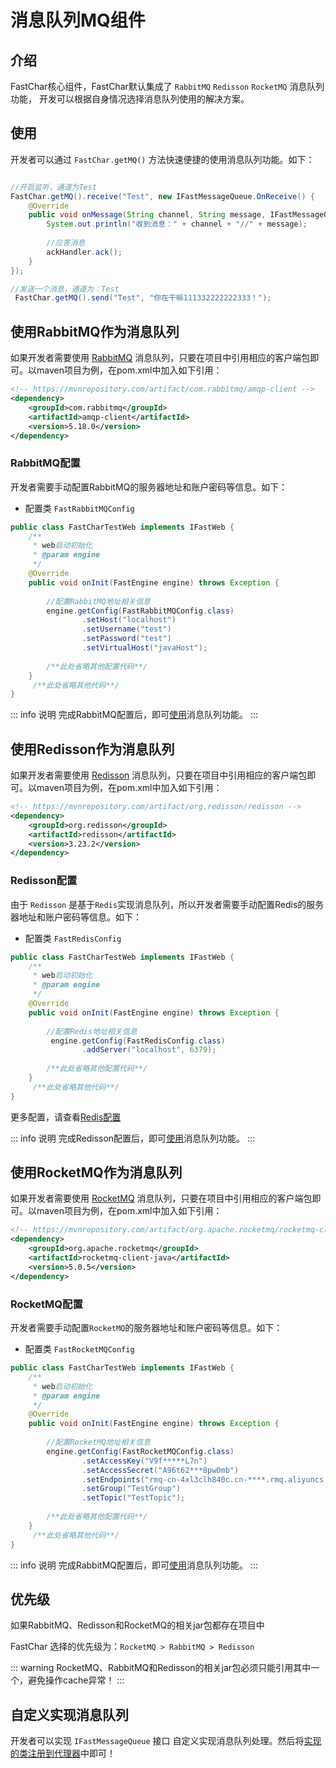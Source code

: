 # 消息队列MQ组件
## 介绍
FastChar核心组件，FastChar默认集成了 `RabbitMQ` `Redisson` `RocketMQ` 消息队列功能，
开发可以根据自身情况选择消息队列使用的解决方案。


## 使用
开发者可以通过 `FastChar.getMQ()` 方法快速便捷的使用消息队列功能。如下：

```java

//开启监听，通道为Test
FastChar.getMQ().receive("Test", new IFastMessageQueue.OnReceive() {
    @Override
    public void onMessage(String channel, String message, IFastMessageQueue.AckHandler ackHandler) {
        System.out.println("收到消息：" + channel + "//" + message);
        
        //应答消息
        ackHandler.ack();
    }
});

//发送一个消息，通道为：Test
 FastChar.getMQ().send("Test", "你在干嘛111332222222333！");

```

## 使用RabbitMQ作为消息队列

如果开发者需要使用 [RabbitMQ](https://www.rabbitmq.com/tutorials) 消息队列，只要在项目中引用相应的客户端包即可。以maven项目为例，在pom.xml中加入如下引用：
```xml
<!-- https://mvnrepository.com/artifact/com.rabbitmq/amqp-client -->
<dependency>
    <groupId>com.rabbitmq</groupId>
    <artifactId>amqp-client</artifactId>
    <version>5.18.0</version>
</dependency>
```


### RabbitMQ配置
开发者需要手动配置RabbitMQ的服务器地址和账户密码等信息。如下：

- 配置类 `FastRabbitMQConfig`

```java
public class FastCharTestWeb implements IFastWeb {
    /**
     * web启动初始化
     * @param engine
     */
    @Override
    public void onInit(FastEngine engine) throws Exception {
        
        //配置RabbitMQ地址相关信息
        engine.getConfig(FastRabbitMQConfig.class)
                .setHost("localhost")
                .setUsername("test")
                .setPassword("test")
                .setVirtualHost("javaHost");
        
        /**此处省略其他配置代码**/
    }
     /**此处省略其他代码**/
}
```
::: info 说明
完成RabbitMQ配置后，即可[使用](mq-info.md#使用)消息队列功能。
:::




## 使用Redisson作为消息队列

如果开发者需要使用 [Redisson](http://www.redisson.org/) 消息队列，只要在项目中引用相应的客户端包即可。以maven项目为例，在pom.xml中加入如下引用：
```xml
<!-- https://mvnrepository.com/artifact/org.redisson/redisson -->
<dependency>
    <groupId>org.redisson</groupId>
    <artifactId>redisson</artifactId>
    <version>3.23.2</version>
</dependency>
```


### Redisson配置
由于 `Redisson` 是基于`Redis`实现消息队列，所以开发者需要手动配置Redis的服务器地址和账户密码等信息。如下：

- 配置类 `FastRedisConfig`

```java
public class FastCharTestWeb implements IFastWeb {
    /**
     * web启动初始化
     * @param engine
     */
    @Override
    public void onInit(FastEngine engine) throws Exception {
        
        //配置Redis地址相关信息
         engine.getConfig(FastRedisConfig.class)
                .addServer("localhost", 6379);
        
        /**此处省略其他配置代码**/
    }
     /**此处省略其他代码**/
}
```

更多配置，请查看[Redis配置](cache-info.md#redis配置)


::: info 说明
完成Redisson配置后，即可[使用](mq-info.md#使用)消息队列功能。
:::




## 使用RocketMQ作为消息队列

如果开发者需要使用 [RocketMQ](https://rocketmq.apache.org/) 消息队列，只要在项目中引用相应的客户端包即可。以maven项目为例，在pom.xml中加入如下引用：
```xml
<!-- https://mvnrepository.com/artifact/org.apache.rocketmq/rocketmq-client-java -->
<dependency>
    <groupId>org.apache.rocketmq</groupId>
    <artifactId>rocketmq-client-java</artifactId>
    <version>5.0.5</version>
</dependency>

```


### RocketMQ配置
开发者需要手动配置`RocketMQ`的服务器地址和账户密码等信息。如下：

- 配置类 `FastRocketMQConfig`

```java
public class FastCharTestWeb implements IFastWeb {
    /**
     * web启动初始化
     * @param engine
     */
    @Override
    public void onInit(FastEngine engine) throws Exception {
        
        //配置RocketMQ地址相关信息
        engine.getConfig(FastRocketMQConfig.class)
                .setAccessKey("V9f*****L7n")
                .setAccessSecret("A96t62***8pw0mb")
                .setEndpoints("rmq-cn-4xl3clh840c.cn-****.rmq.aliyuncs.com:8080")
                .setGroup("TestGroup")
                .setTopic("TestTopic");
        
        /**此处省略其他配置代码**/
    }
     /**此处省略其他代码**/
}
```
::: info 说明
完成RabbitMQ配置后，即可[使用](mq-info.md#使用)消息队列功能。
:::


## 优先级
如果RabbitMQ、Redisson和RocketMQ的相关jar包都存在项目中

FastChar 选择的优先级为：`RocketMQ > RabbitMQ > Redisson`

::: warning
RocketMQ、RabbitMQ和Redisson的相关jar包必须只能引用其中一个，避免操作cache异常！
:::


## 自定义实现消息队列
开发者可以实现 `IFastMessageQueue` 接口 自定义实现消息队列处理。然后将[实现的类注册到代理器](../guide/overrider-info.md#代理类的注册)中即可！








